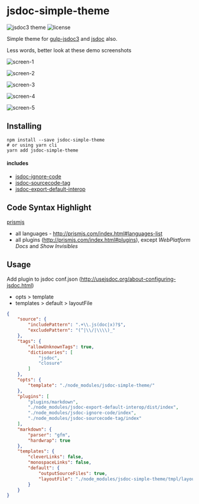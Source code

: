 # jsdoc-simple-theme

![jsdoc3 theme](https://img.shields.io/badge/JSDoc3-theme-blue.svg)
![license](https://img.shields.io/badge/License-MIT-orange.svg)

Simple theme for [gulp-jsdoc3](https://www.npmjs.com/package/gulp-jsdoc3) and [jsdoc](https://www.npmjs.com/package/jsdoc) also.

Less words, better look at these demo screenshots

![screen-1](https://github.com/dutchenkoOleg/jsdoc-simple-theme/blob/master/assets/screen-1.jpg)

![screen-2](https://github.com/dutchenkoOleg/jsdoc-simple-theme/blob/master/assets/screen-2.jpg)

![screen-3](https://github.com/dutchenkoOleg/jsdoc-simple-theme/blob/master/assets/screen-3.jpg)

![screen-4](https://github.com/dutchenkoOleg/jsdoc-simple-theme/blob/master/assets/screen-4.jpg)

![screen-5](https://github.com/dutchenkoOleg/jsdoc-simple-theme/blob/master/assets/screen-5.jpg)



## Installing

```shell
npm install --save jsdoc-simple-theme
# or using yarn cli
yarn add jsdoc-simple-theme
```

#### includes

- [jsdoc-ignore-code](https://www.npmjs.com/package/jsdoc-ignore-code)
- [jsdoc-sourcecode-tag](https://www.npmjs.com/package/jsdoc-sourcecode-tag)
- [jsdoc-export-default-interop](https://www.npmjs.com/package/jsdoc-export-default-interop)

## Code Syntax Highlight

[prismjs](http://prismjs.com/)

- all languages - http://prismjs.com/index.html#languages-list
- all plugins (http://prismjs.com/index.html#plugins), except _WebPlatform Docs_ and _Show Invisibles_

## Usage

Add plugin to jsdoc conf.json (http://usejsdoc.org/about-configuring-jsdoc.html)

- opts > template
- templates > default > layoutFile

```json
{
	"source": {
		"includePattern": ".+\\.js(doc|x)?$",
		"excludePattern": "(^|\\/|\\\\)_"
	},
	"tags": {
		"allowUnknownTags": true,
		"dictionaries": [
			"jsdoc",
			"closure"
		]
	},
	"opts": {
		"template": "./node_modules/jsdoc-simple-theme/"
	},
	"plugins": [
		"plugins/markdown",
		"./node_modules/jsdoc-export-default-interop/dist/index",
		"./node_modules/jsdoc-ignore-code/index",
		"./node_modules/jsdoc-sourcecode-tag/index"
	],
	"markdown": {
		"parser": "gfm",
		"hardwrap": true
	},
	"templates": {
		"cleverLinks": false,
		"monospaceLinks": false,
		"default": {
			"outputSourceFiles": true,
			"layoutFile": "./node_modules/jsdoc-simple-theme/tmpl/layout.tmpl"
		}
	}
}
```